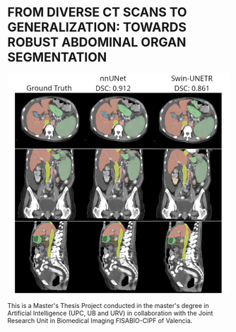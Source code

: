 # FROM DIVERSE CT SCANS TO GENERALIZATION: TOWARDS ROBUST ABDOMINAL ORGAN SEGMENTATION

<p align="center">
  <img src="/images/s0004_gt_nnunet_swin.png" width="600">
</p>
This is a Master's Thesis Project conducted in the master's degree in Artificial Intelligence (UPC, UB and URV) in collaboration with the Joint Research Unit in Biomedical Imaging FISABIO-CIPF of Valencia.
